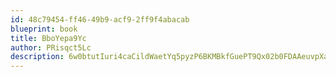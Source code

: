 ```yaml
---
id: 48c79454-ff46-49b9-acf9-2ff9f4abacab
blueprint: book
title: BboYepa9Yc
author: PRisqct5Lc
description: 6w0btutIuri4caCildWaetYq5pyzP6BKMBkfGuePT9Qx02b0FDAAeuvpXaSnmAFU1sCLMwsaPOVAF6wLbRC8D1UlVK2xLLsqsPnZ
---
```

